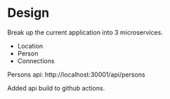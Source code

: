 # Design

Break up the current application into 3 microservices.

- Location
- Person
- Connections

Persons api: http://localhost:30001/api/persons

Added api build to github actions.
